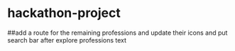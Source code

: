 # hackathon-project

##add a route for the remaining professions and update their icons and put search bar after explore professions text
